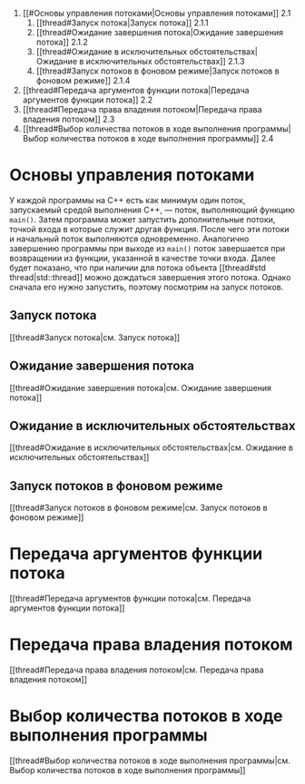 
1. [[#Основы управления потоками|Основы управления потоками]] 2.1
	1. [[thread#Запуск потока|Запуск потока]] 2.1.1
	2. [[thread#Ожидание завершения потока|Ожидание завершения потока]] 2.1.2
	3. [[thread#Ожидание в исключительных обстоятельствах|Ожидание в исключительных обстоятельствах]] 2.1.3
	4. [[thread#Запуск потоков в фоновом режиме|Запуск потоков в фоновом режиме]] 2.1.4
2. [[thread#Передача аргументов функции потока|Передача аргументов функции потока]] 2.2
3. [[thread#Передача права владения потоком|Передача права владения потоком]] 2.3
4. [[thread#Выбор количества потоков в ходе выполнения программы|Выбор количества потоков в ходе выполнения программы]] 2.4






# Основы управления потоками

У каждой программы на C++ есть как минимум один поток, запускаемый средой выполнения C++, — поток, выполняющий функцию `main()`. Затем программа может запустить дополнительные потоки, точкой входа в которые служит другая функция. После чего эти потоки и начальный поток выполняются одновременно. Аналогично завершению программы при выходе из `main()` поток завершается при возвращении из функции, указанной в качестве точки входа. Далее будет показано, что при наличии для потока объекта [[thread#std thread|std::thread]] можно дождаться завершения этого потока. Однако сначала его нужно запустить, поэтому посмотрим на запуск потоков.

## Запуск потока

[[thread#Запуск потока|см. Запуск потока]]

## Ожидание завершения потока

[[thread#Ожидание завершения потока|см. Ожидание завершения потока]]

## Ожидание в исключительных обстоятельствах

[[thread#Ожидание в исключительных обстоятельствах|см. Ожидание в исключительных обстоятельствах]]

## Запуск потоков в фоновом режиме

[[thread#Запуск потоков в фоновом режиме|см. Запуск потоков в фоновом режиме]]

# Передача аргументов функции потока

[[thread#Передача аргументов функции потока|см. Передача аргументов функции потока]]

# Передача права владения потоком

[[thread#Передача права владения потоком|см. Передача права владения потоком]]

# Выбор количества потоков в ходе выполнения программы

[[thread#Выбор количества потоков в ходе выполнения программы|см. Выбор количества потоков в ходе выполнения программы]]

















